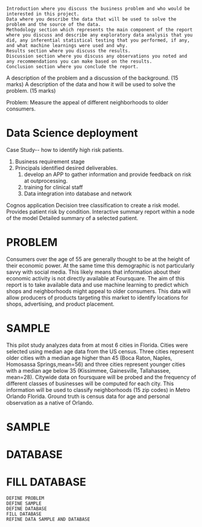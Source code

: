     Introduction where you discuss the business problem and who would be interested in this project.
    Data where you describe the data that will be used to solve the problem and the source of the data.
    Methodology section which represents the main component of the report where you discuss and describe any exploratory data analysis that you did, any inferential statistical testing that you performed, if any, and what machine learnings were used and why.
    Results section where you discuss the results.
    Discussion section where you discuss any observations you noted and any recommendations you can make based on the results.
    Conclusion section where you conclude the report.

A description of the problem and a discussion of the background. (15 marks)
A description of the data and how it will be used to solve the problem. (15 marks)

Problem: Measure the appeal of different neighborhoods to older consumers.

# Data Science deployment



Case Study-- how to identify high risk patients.
1. Business requirement stage
1. Principals identified desired deliverables.
    1. develop an APP to gather information and provide feedback on risk at outprocessing.
    2. training for clinical staff
    3. Data integration into database and network
    
Cognos application
Decision tree classification to create a risk model.
Provides patient risk by condition.
Interactive summary report within a node of the model
Detailed summary of a selected patient.

# PROBLEM
Consumers over the age of 55 are generally thought to be at the height of their economic power. At the same time this demographic 
is not particularly savvy with social media. This likely means that information about their economic activity is not directly 
available at Foursquare. The aim of this report is to take available data and use machine learning to predict which shops and neighborhoods 
might appeal to older consumers. This data will allow producers of products targeting this market to identify locations for shops, 
advertising, and product placement.

# SAMPLE
This pilot study analyzes data from at most 6 cities in Florida. Cities were selected using median age data from the US census. Three cities represent older cities with a median age higher than 45 (Boca Raton, Naples, Homosassa Springs,mean=56) and three cities represent younger cities with a median age below 35 (Kissimmee, Gainesville, Tallahassee, mean=28). Citywide data on foursquare will be probed and the frequency of different classes of businesses will be computed for each city. This information will be used to classify neighborhoods (15 zip codes) in Metro Orlando Florida. Ground truth is census data for age and personal observation as a native of Orlando.

# SAMPLE
# DATABASE
# FILL DATABASE
    DEFINE PROBLEM
    DEFINE SAMPLE
    DEFINE DATABASE
    FILL DATABASE
    REFINE DATA SAMPLE AND DATABASE
